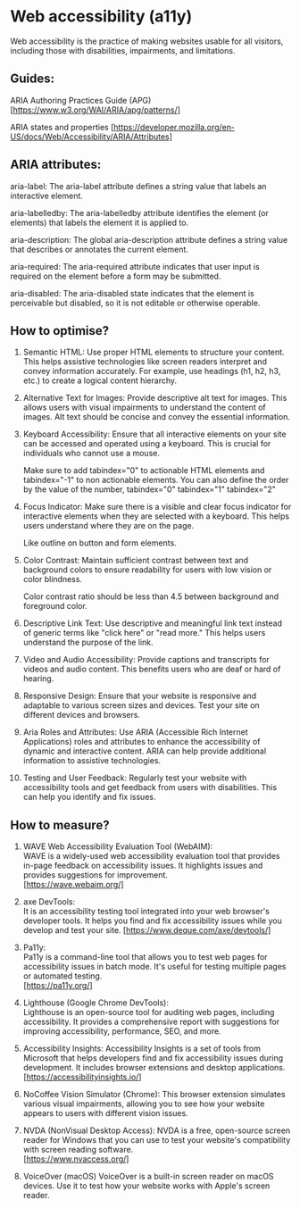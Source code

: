 # Web accessibility (a11y)

Web accessibility is the practice of making websites usable for all visitors, including those with disabilities, impairments, and limitations.

## Guides:

ARIA Authoring Practices Guide (APG)
[https://www.w3.org/WAI/ARIA/apg/patterns/]

ARIA states and properties
[https://developer.mozilla.org/en-US/docs/Web/Accessibility/ARIA/Attributes]

## ARIA attributes:

aria-label:
The aria-label attribute defines a string value that labels an interactive element.

aria-labelledby:
The aria-labelledby attribute identifies the element (or elements) that labels the element it is applied to.

aria-description:
The global aria-description attribute defines a string value that describes or annotates the current element.

aria-required:
The aria-required attribute indicates that user input is required on the element before a form may be submitted.

aria-disabled:
The aria-disabled state indicates that the element is perceivable but disabled, so it is not editable or otherwise operable.

## How to optimise?

1. Semantic HTML:
   Use proper HTML elements to structure your content. This helps assistive technologies like screen readers interpret and convey information accurately. For example, use headings (h1, h2, h3, etc.) to create a logical content hierarchy.

2. Alternative Text for Images:
   Provide descriptive alt text for images. This allows users with visual impairments to understand the content of images. Alt text should be concise and convey the essential information.

3. Keyboard Accessibility:
   Ensure that all interactive elements on your site can be accessed and operated using a keyboard. This is crucial for individuals who cannot use a mouse.

   Make sure to add tabindex="0" to actionable HTML elements and tabindex="-1" to non actionable elements.
   You can also define the order by the value of the number, tabindex="0" tabindex="1" tabindex="2"

4. Focus Indicator:
   Make sure there is a visible and clear focus indicator for interactive elements when they are selected with a keyboard. This helps users understand where they are on the page.

   Like outline on button and form elements.

5. Color Contrast:
   Maintain sufficient contrast between text and background colors to ensure readability for users with low vision or color blindness.

   Color contrast ratio should be less than 4.5 between background and foreground color.

6. Descriptive Link Text:
   Use descriptive and meaningful link text instead of generic terms like "click here" or "read more." This helps users understand the purpose of the link.

7. Video and Audio Accessibility:
   Provide captions and transcripts for videos and audio content. This benefits users who are deaf or hard of hearing.

8. Responsive Design:
   Ensure that your website is responsive and adaptable to various screen sizes and devices. Test your site on different devices and browsers.

9. Aria Roles and Attributes:
   Use ARIA (Accessible Rich Internet Applications) roles and attributes to enhance the accessibility of dynamic and interactive content. ARIA can help provide additional information to assistive technologies.

10. Testing and User Feedback:
    Regularly test your website with accessibility tools and get feedback from users with disabilities. This can help you identify and fix issues.

## How to measure?

1. WAVE Web Accessibility Evaluation Tool (WebAIM):  
   WAVE is a widely-used web accessibility evaluation tool that provides in-page feedback on accessibility issues. It highlights issues and provides suggestions for improvement.  
   [https://wave.webaim.org/]

2. axe DevTools:  
   It is an accessibility testing tool integrated into your web browser's developer tools. It helps you find and fix accessibility issues while you develop and test your site.
   [https://www.deque.com/axe/devtools/]

3. Pa11y:  
   Pa11y is a command-line tool that allows you to test web pages for accessibility issues in batch mode. It's useful for testing multiple pages or automated testing.  
   [https://pa11y.org/]

4. Lighthouse (Google Chrome DevTools):  
   Lighthouse is an open-source tool for auditing web pages, including accessibility. It provides a comprehensive report with suggestions for improving accessibility, performance, SEO, and more.

5. Accessibility Insights:
   Accessibility Insights is a set of tools from Microsoft that helps developers find and fix accessibility issues during development. It includes browser extensions and desktop applications.  
   [https://accessibilityinsights.io/]

6. NoCoffee Vision Simulator (Chrome):
   This browser extension simulates various visual impairments, allowing you to see how your website appears to users with different vision issues.

7. NVDA (NonVisual Desktop Access):
   NVDA is a free, open-source screen reader for Windows that you can use to test your website's compatibility with screen reading software.  
   [https://www.nvaccess.org/]

8. VoiceOver (macOS)
   VoiceOver is a built-in screen reader on macOS devices. Use it to test how your website works with Apple's screen reader.

